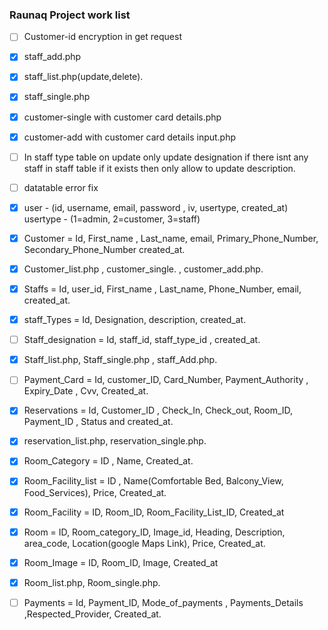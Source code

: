### Raunaq Project work list


- [ ] Customer-id encryption in get request
- [x] staff_add.php
- [x] staff_list.php(update,delete).
- [x] staff_single.php
- [x] customer-single with customer card details.php
- [x] customer-add with customer card details input.php
- [ ] In staff type table on update only update designation if there isnt any staff in staff table if it exists then only allow to update description.


- [ ] datatable error fix

- [x] user - (id, username, email, password , iv, usertype, created_at)
    usertype - (1=admin, 2=customer, 3=staff)

- [x] Customer = Id,  First_name , Last_name, email, Primary_Phone_Number, Secondary_Phone_Number created_at.
- [x] Customer_list.php , customer_single. , customer_add.php.

- [x] Staffs = Id, user_id, First_name , Last_name, Phone_Number, email, created_at.
- [x] staff_Types = Id, Designation, description, created_at.
- [ ] Staff_designation = Id, staff_id, staff_type_id , created_at.



<!-- manager : manages customer services , Room facilities , and staff details.
 || supervisor : adds staff details.
 || Receptionist : adds new customers, updates the customer details and extension in stay -->

<!-- ajax data format add staff in single form-->
 <!-- {
    user_details:{
        username:"",
        password:"",
        iv:"",
        name:"",
        email:"",
    }
    staf_detail:{ 
        f_name:"",
        l_name:"",
        email:"",
        p_no:"",
        s_no:"",
        staff_type_ids: [1,2,3,4,5]
     }
}
-->

- [x] Staff_list.php, Staff_single.php , staff_Add.php.


- [ ] Payment_Card = Id, customer_ID, Card_Number, Payment_Authority , Expiry_Date , Cvv, Created_at.

- [x] Reservations = Id, Customer_ID , Check_In, Check_out, Room_ID, Payment_ID , Status and created_at.
- [x] reservation_list.php, reservation_single.php.

- [x] Room_Category = ID , Name, Created_at.

- [x] Room_Facility_list = ID , Name(Comfortable Bed, Balcony_View, Food_Services), Price, Created_at.

- [x] Room_Facility = ID, Room_ID, Room_Facility_List_ID, Created_at

- [x] Room = ID, Room_category_ID, Image_id, Heading, Description, area_code, Location(google Maps Link), Price, Created_at.

- [x] Room_Image = ID, Room_ID, Image, Created_at

- [x] Room_list.php, Room_single.php.


- [ ] Payments = Id, Payment_ID, Mode_of_payments , Payments_Details ,Respected_Provider, Created_at.

<!-- {
    custtomer_detail:{ 
        f_name:"",
        l_name:"",
        email:"",
        p_no:"",
        s_no:"",
     },
     customer_card:[
         {
         card_no:"123456789",
         cvv:"",
         exp:""
        }
         {
         card_no:"908765432",
         cvv:"",
         exp:""
        }
    ]
} -->
<!-- fiu-vgzz-nsd -->

<!-- https://nukepin.in/demo/project/hotels/ -->